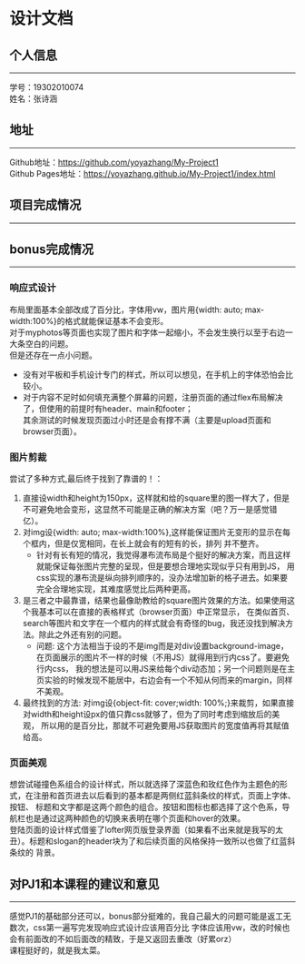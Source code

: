 设计文档
====
## 个人信息
----
学号：19302010074<br>
姓名：张诗涵<br>
## 地址
----
Github地址：https://github.com/yoyazhang/My-Project1<br>
Github Pages地址：https://yoyazhang.github.io/My-Project1/index.html<br>
## 项目完成情况
----
## bonus完成情况
----
### 响应式设计
布局里面基本全部改成了百分比，字体用vw，图片用{width: auto; max-width:100%}的格式就能保证基本不会变形。<br>
对于myphotos等页面也实现了图片和字体一起缩小，不会发生换行以至于右边一大条空白的问题。<br>
但是还存在一点小问题。<br>
+ 没有对平板和手机设计专门的样式，所以可以想见，在手机上的字体恐怕会比较小。
+ 对于内容不足时如何填充满整个屏幕的问题，注册页面的通过flex布局解决了，但使用的前提时有header、main和footer；<br>
其余测试的时候发现页面过小时还是会有撑不满（主要是upload页面和browser页面）。
### 图片剪裁
尝试了多种方式,最后终于找到了靠谱的！：<br>
1. 直接设width和height为150px，这样就和给的square里的图一样大了，但是不可避免地会变形，这显然不可能是正确的解决方案（吧？万一是感觉错亿）。<br>
2. 对img设{width: auto; max-width:100%},这样能保证图片无变形的显示在每个框内，但是仅宽相同，在长上就会有的短有的长，排列
并不整齐。
   + 针对有长有短的情况，我觉得瀑布流布局是个挺好的解决方案，而且这样就能保证每张图片完整的呈现，但是要想合理地实现似乎只有用到JS，
   用css实现的瀑布流是纵向排列顺序的，没办法增加新的格子进去。如果要完全合理地实现，其难度感觉比后两种更高。
3. 是三者之中最靠谱，结果也最像助教给的square图片效果的方法。如果使用这个我基本可以在直接的表格样式（browser页面）中正常显示，
在类似首页、search等图片和文字在一个框内的样式就会有奇怪的bug，我还没找到解决方法。除此之外还有别的问题。
   + 问题: 这个方法相当于设的不是img而是对div设置background-image，在页面展示的图片不一样的时候（不用JS）就得用到行内css了。要避免行内css，
   我的想法是可以用JS来给每个div动态加；另一个问题则是在主页实验的时候发现不能居中，右边会有一个不知从何而来的margin，同样不美观。
4. 最终找到的方法: 对img设{object-fit: cover;width: 100%;}来裁剪，如果直接对width和height设px的值只靠css就够了，但为了同时考虑到缩放后的美观，
所以用的是百分比，那就不可避免要用JS获取图片的宽度值再将其赋值给高。<br>
### 页面美观
想尝试碰撞色系组合的设计样式，所以就选择了深蓝色和玫红色作为主题色的形式，在注册和首页进去以后看到的基本都是两侧红蓝斜条纹的样式，页面上字体、按钮、
标题和文字都是这两个颜色的组合。按钮和图标也都选择了这个色系，导航栏也是通过这两种颜色的切换来表明在哪个页面和hover的效果。<br>
登陆页面的设计样式借鉴了lofter网页版登录界面（如果看不出来就是我写的太丑）。标题和slogan的header块为了和后续页面的风格保持一致所以也做了红蓝斜条纹的
背景。
## 对PJ1和本课程的建议和意见
----
感觉PJ1的基础部分还可以，bonus部分挺难的，我自己最大的问题可能是返工无数次，css第一遍写完发现响应式设计应该用百分比
字体应该用vw，改的时候也会有前面改的不如后面改的精致，于是又返回去重改（好累orz）<br>
课程挺好的，就是我太菜。
